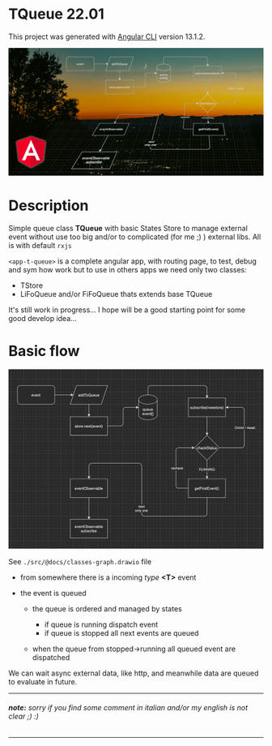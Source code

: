 # TQueue 22.01

This project was generated with [Angular CLI](https://github.com/angular/angular-cli) version 13.1.2.

![T-Queue 22.01](./src/@docs/t-queue.png "T-Queue")

# Description

Simple queue class **TQueue** with basic States Store to manage external event without use too big and/or to complicated (for me ;) ) external libs.
All is with default ``rxjs``

``<app-t-queue>`` is a complete angular app, with routing page, to test, debug and sym how work
but to use in others apps we need only two classes:

- TStore<T>
- LiFoQueue<T> and/or FiFoQueue<T> thats extends base TQueue<T>

It's still work in progress... I hope will be a good starting point for some good develop idea...

# Basic flow

![T-Queue flow](./src/@docs/t-queue-flow.png "T-Queue flow")

See ``./src/@docs/classes-graph.drawio`` file

- from somewhere there is a incoming  *type* **\<T\>** event
- the event is queued

    - the queue is ordered and managed by states

        - if queue is running dispatch event
        - if queue is stopped all next events are queued

    - when the queue from stopped->running all queued event are dispatched

We can wait async external data, like http, and meanwhile data are queued to evaluate in future.

--- 
###### **note:** sorry if you find some comment in italian and/or my english is not clear  ;) :)
---